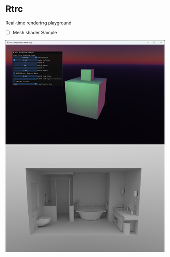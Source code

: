 # Rtrc

Real-time rendering playground

- [ ] Mesh shader Sample

![](./Gallery/00.png)
![](./Gallery/01.png)
